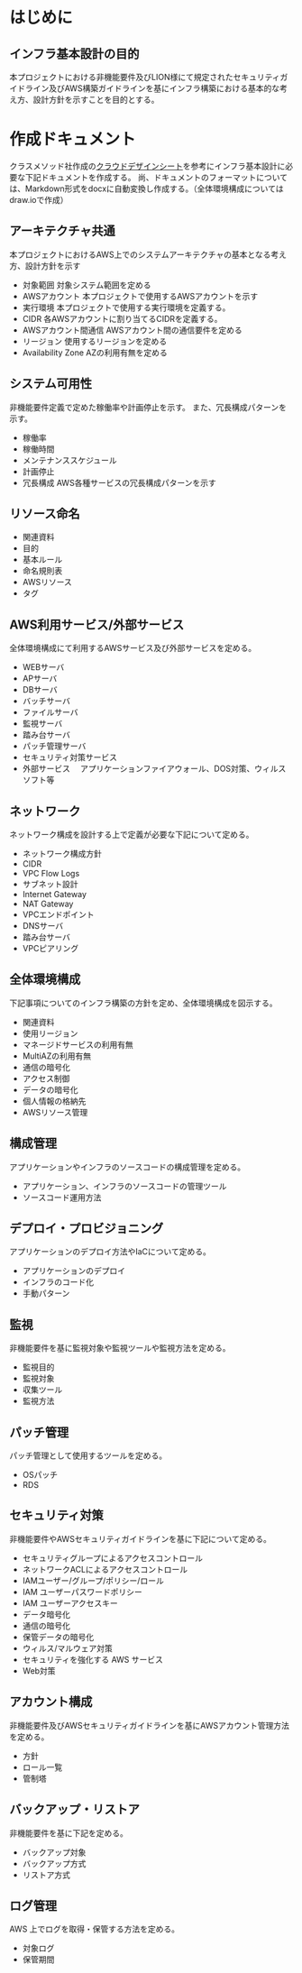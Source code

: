 # はじめに
## インフラ基本設計の目的
本プロジェクトにおける非機能要件及びLION様にて規定されたセキュリティガイドライン及びAWS構築ガイドラインを基にインフラ構築における基本的な考え方、設計方針を示すことを目的とする。

# 作成ドキュメント
クラスメソッド社作成の[クラウドデザインシート](https://github.com/YoshiiRyo1/document-templates-for-aws/tree/master/design/doc_source)を参考にインフラ基本設計に必要な下記ドキュメントを作成する。
尚、ドキュメントのフォーマットについては、Markdown形式をdocxに自動変換し作成する。（全体環境構成についてはdraw.ioで作成）

## アーキテクチャ共通
本プロジェクトにおけるAWS上でのシステムアーキテクチャの基本となる考え方、設計方針を示す

- 対象範囲
対象システム範囲を定める
- AWSアカウント
本プロジェクトで使用するAWSアカウントを示す
- 実行環境
本プロジェクトで使用する実行環境を定義する。
- CIDR
各AWSアカウントに割り当てるCIDRを定義する。
- AWSアカウント間通信
AWSアカウント間の通信要件を定める
- リージョン
使用するリージョンを定める
- Availability Zone
AZの利用有無を定める

## システム可用性
非機能要件定義で定めた稼働率や計画停止を示す。
また、冗長構成パターンを示す。

- 稼働率
- 稼働時間
- メンテナンススケジュール
- 計画停止
- 冗長構成
AWS各種サービスの冗長構成パターンを示す

## リソース命名


- 関連資料
- 目的
- 基本ルール
- 命名規則表
- AWSリソース
- タグ

## AWS利用サービス/外部サービス

全体環境構成にて利用するAWSサービス及び外部サービスを定める。

- WEBサーバ
- APサーバ
- DBサーバ
- バッチサーバ
- ファイルサーバ
- 監視サーバ
- 踏み台サーバ
- パッチ管理サーバ
- セキュリティ対策サービス
- 外部サービス
　アプリケーションファイアウォール、DOS対策、ウィルスソフト等

## ネットワーク
ネットワーク構成を設計する上で定義が必要な下記について定める。

- ネットワーク構成方針
- CIDR
- VPC Flow Logs
- サブネット設計
- Internet Gateway
- NAT Gateway
- VPCエンドポイント
- DNSサーバ
- 踏み台サーバ
- VPCピアリング

## 全体環境構成

下記事項についてのインフラ構築の方針を定め、全体環境構成を図示する。

- 関連資料
- 使用リージョン
- マネージドサービスの利用有無
- MultiAZの利用有無
- 通信の暗号化
- アクセス制御
- データの暗号化
- 個人情報の格納先
- AWSリソース管理

## 構成管理

アプリケーションやインフラのソースコードの構成管理を定める。

- アプリケーション、インフラのソースコードの管理ツール
- ソースコード運用方法

## デプロイ・プロビジョニング

アプリケーションのデプロイ方法やIaCについて定める。

- アプリケーションのデプロイ
- インフラのコード化
- 手動パターン

## 監視
非機能要件を基に監視対象や監視ツールや監視方法を定める。

- 監視目的
- 監視対象
- 収集ツール
- 監視方法

## パッチ管理

パッチ管理として使用するツールを定める。

- OSパッチ
- RDS

## セキュリティ対策

非機能要件やAWSセキュリティガイドラインを基に下記について定める。

- セキュリティグループによるアクセスコントロール
- ネットワークACLによるアクセスコントロール
- IAMユーザー/グループ/ポリシー/ロール
- IAM ユーザーパスワードポリシー
- IAM ユーザーアクセスキー
- データ暗号化
- 通信の暗号化
- 保管データの暗号化
- ウィルス/マルウェア対策
- セキュリティを強化する AWS サービス
- Web対策

## アカウント構成

非機能要件及びAWSセキュリティガイドラインを基にAWSアカウント管理方法を定める。

- 方針
- ロール一覧
- 管制塔

## バックアップ・リストア

非機能要件を基に下記を定める。

- バックアップ対象
- バックアップ方式
- リストア方式

## ログ管理

AWS 上でログを取得・保管する方法を定める。

- 対象ログ
- 保管期間
